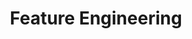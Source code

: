 ---
title: "Feature Engineering"

categories: ['']

tags: ['Feature', 'Engineering']

arabic: ['هندسة الميزات']

publishers: ['معجم مصطلحات التعلم الآلي والتعلم العميق وعلم البيانات']

types: "word"

slug: ""
---